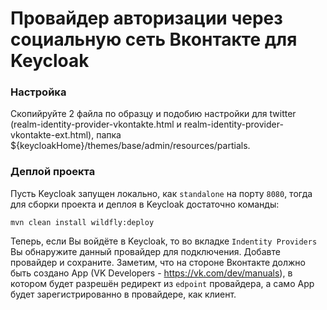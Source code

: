 Провайдер авторизации через социальную сеть Вконтакте для Keycloak
===================================================

### Настройка

Скопийруйте 2 файла по образцу и подобию настройки для twitter 
(realm-identity-provider-vkontakte.html и realm-identity-provider-vkontakte-ext.html),
папка ${keycloakHome}/themes/base/admin/resources/partials.

### Деплой проекта

Пусть Keycloak запущен локально, как `standalone` на порту `8080`,
тогда для сборки проекта и деплоя в Keycloak достаточно команды:

    mvn clean install wildfly:deploy

Теперь, если Вы войдёте в Keycloak, то во вкладке `Indentity Providers` Вы обнаружите данный провайдер для подключения.
Добавте провайдер и сохраните. Заметим, что на стороне Вконтакте должно быть создано App (VK Developers - https://vk.com/dev/manuals),
в котором будет разрешён редирект из `edpoint` провайдера, а само App будет зарегистрированно в провайдере, как клиент.